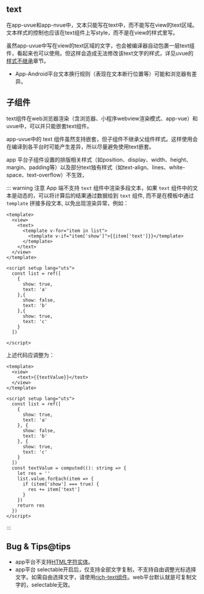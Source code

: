 ## text

<!-- UTSCOMJSON.text.description -->

<!-- UTSCOMJSON.text.compatibility -->

在app-uvue和app-nvue中，文本只能写在text中，而不能写在view的text区域。文本样式的控制也应该在text组件上写style，而不是在view的样式里写。

虽然app-uvue中写在view的text区域的文字，也会被编译器自动包裹一层text组件，看起来也可以使用。但这样会造成无法修改该text文字的样式，详见uvue的[样式不继承](../css/README.md#stylenoextends)章节。

<!-- UTSCOMJSON.text.attribute -->

<!-- UTSCOMJSON.text.event -->

<!-- UTSCOMJSON.text.component_type-->

- App-Android平台文本换行规则（表现在文本断行位置等）可能和浏览器有差异。

## 子组件

text组件在web浏览器渲染（含浏览器、小程序webview渲染模式、app-vue）和uvue中，可以并只能嵌套text组件。

app-uvue中的 text 组件虽然支持嵌套，但子组件不继承父组件样式。这样使用会在编译到各平台时可能产生差异，所以尽量避免使用text嵌套。

app 平台子组件设置的排版相关样式（如position、display、width、height、margin、padding等）以及部分text独有样式（如text-align、lines、white-space、text-overflow）不生效，

<!-- UTSCOMJSON.text.children -->

<!-- UTSCOMJSON.text.example -->

::: warning 注意
App 端不支持 `text` 组件中渲染多段文本，如果 `text` 组件中的文本是动态的，可以将计算后的结果通过数据给到 `text` 组件, 而不是在模板中通过 `template` 拼接多段文本, 以免出现渲染异常，例如：
```vue
<template>
  <view>
    <text>
      <template v-for="item in list">
        <template v-if="item['show']">{{item['text']}}</template>
      </template>
    </text>
  </view>
</template>

<script setup lang="uts">
  const list = ref([
    {
      show: true,
      text: 'a'
    },{
      show: false,
      text: 'b'
    },{
      show: true,
      text: 'c'
    }
  ])
  
</script>
```
上述代码应调整为：
```vue
<template>
  <view>
    <text>{{textValue}}</text>
  </view>
</template>

<script setup lang="uts">
  const list = ref([
    {
      show: true,
      text: 'a'
    }, {
      show: false,
      text: 'b'
    }, {
      show: true,
      text: 'c'
    }
  ])
  const textValue = computed((): string => {
    let res = ''
    list.value.forEach(item => {
      if (item['show'] === true) {
        res += item['text']
      }
    })
    return res
  })
</script>
```
:::

<!-- UTSCOMJSON.text.reference -->

## Bug & Tips@tips
- app平台不支持[HTML字符实体](https://developer.mozilla.org/zh-CN/docs/Glossary/Entity)。
- app平台 selectable开启后，仅支持全部文字复制，不支持自由调整光标选择文字。如需自由选择文字，请使用[rich-text组件](rich-text.md)。web平台默认就是可复制文字的，selectable无效。
